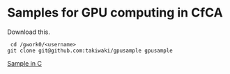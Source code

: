 # Samples for GPU computing in CfCA
Download this.

	 cd /gwork0/<username>
	git clone git@github.com:takiwaki/gpusample gpusample


[Sample in C](./srcc/README.md)

